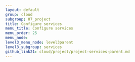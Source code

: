 ```yaml
---
layout: default
group: cloud
subgroup: 07_project
title: Configure services
menu_title: Configure services
menu_order: 25
menu_node: 
level3_menu_node: level3parent
level3_subgroup: services
github_link21: cloud/project/project-services-parent.md
---
```


